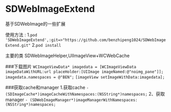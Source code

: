 # SDWebImageExtend
基于SDWebImage的一些扩展

使用方法 :
 1.`pod 'SDWebImageExtend',:git=>"https://github.com/benzhipeng1024/SDWebImageExtend.git"`
 2.`pod install `
 
 主要的类 SDWebImageHelper,UIImageView+WCWebCache
 
###下载图片
`WCImageViewData* imagedata = [WCImageViewData imageDataWithURL:url placeHolder:[UIImage imageNamed:@"noimg_pane"]];`
`imagedata.namespaces = @"BEN";`
`[imageView setImageWithData:imagedata];`

###获取cache和manager
1.获取cache
`- (SDImageCache*)imageCacheWithNamespaces:(NSString*)namespaces;`
2、获取manager
`- (SDWebImageManager*)imageManagerWithNamespaces:(NSString*)namespaces;`
 
